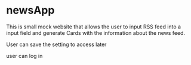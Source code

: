 # newsApp

This is small mock website that allows the user to input RSS feed into a input field and generate Cards with the information about the news feed.

User can save the setting to access later 


user can log in